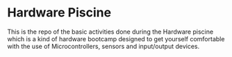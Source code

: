 # Hardware Piscine
This is the repo of the basic activities done during the Hardware piscine which is a kind of hardware bootcamp designed to get yourself comfortable with the use of Microcontrollers, sensors and input/output devices. 
